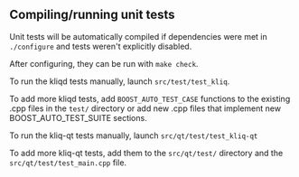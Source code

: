 Compiling/running unit tests
------------------------------------

Unit tests will be automatically compiled if dependencies were met in `./configure`
and tests weren't explicitly disabled.

After configuring, they can be run with `make check`.

To run the kliqd tests manually, launch `src/test/test_kliq`.

To add more kliqd tests, add `BOOST_AUTO_TEST_CASE` functions to the existing
.cpp files in the `test/` directory or add new .cpp files that
implement new BOOST_AUTO_TEST_SUITE sections.

To run the kliq-qt tests manually, launch `src/qt/test/test_kliq-qt`

To add more kliq-qt tests, add them to the `src/qt/test/` directory and
the `src/qt/test/test_main.cpp` file.
